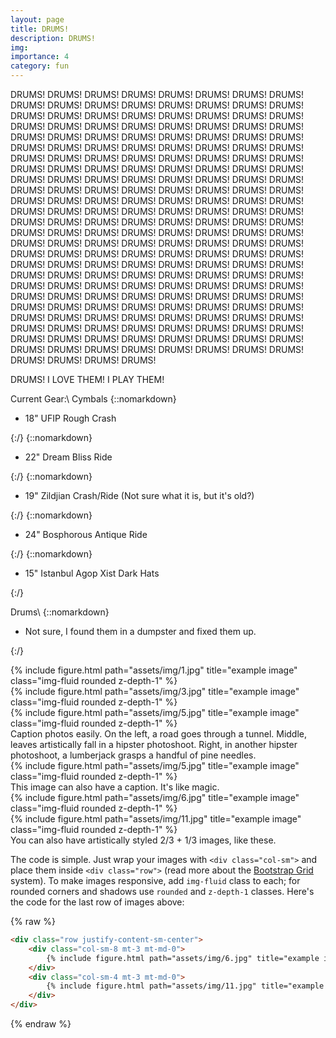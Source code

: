 ```yaml
---
layout: page
title: DRUMS!
description: DRUMS!
img:
importance: 4
category: fun
---
```


<!-- I have been playing drums since 2004. -->
DRUMS! DRUMS! DRUMS! DRUMS! DRUMS! DRUMS! DRUMS! DRUMS! DRUMS! DRUMS! DRUMS! DRUMS! DRUMS! DRUMS!
DRUMS! DRUMS! DRUMS! DRUMS! DRUMS! DRUMS! DRUMS! DRUMS! DRUMS! DRUMS! DRUMS! DRUMS! DRUMS! DRUMS!
DRUMS! DRUMS! DRUMS! DRUMS! DRUMS! DRUMS! DRUMS! DRUMS! DRUMS! DRUMS! DRUMS! DRUMS! DRUMS! DRUMS!
DRUMS! DRUMS! DRUMS! DRUMS! DRUMS! DRUMS! DRUMS! DRUMS! DRUMS! DRUMS! DRUMS! DRUMS! DRUMS! DRUMS!
DRUMS! DRUMS! DRUMS! DRUMS! DRUMS! DRUMS! DRUMS! DRUMS! DRUMS! DRUMS! DRUMS! DRUMS! DRUMS! DRUMS!
DRUMS! DRUMS! DRUMS! DRUMS! DRUMS! DRUMS! DRUMS! DRUMS! DRUMS! DRUMS! DRUMS! DRUMS! DRUMS! DRUMS!
DRUMS! DRUMS! DRUMS! DRUMS! DRUMS! DRUMS! DRUMS! DRUMS! DRUMS! DRUMS! DRUMS! DRUMS! DRUMS! DRUMS!
DRUMS! DRUMS! DRUMS! DRUMS! DRUMS! DRUMS! DRUMS! DRUMS! DRUMS! DRUMS! DRUMS! DRUMS! DRUMS! DRUMS!
DRUMS! DRUMS! DRUMS! DRUMS! DRUMS! DRUMS! DRUMS! DRUMS! DRUMS! DRUMS! DRUMS! DRUMS! DRUMS! DRUMS!
DRUMS! DRUMS! DRUMS! DRUMS! DRUMS! DRUMS! DRUMS! DRUMS! DRUMS! DRUMS! DRUMS! DRUMS! DRUMS! DRUMS!
DRUMS! DRUMS! DRUMS! DRUMS! DRUMS! DRUMS! DRUMS! DRUMS! DRUMS! DRUMS! DRUMS! DRUMS! DRUMS! DRUMS!
DRUMS! DRUMS! DRUMS! DRUMS! DRUMS! DRUMS! DRUMS! DRUMS! DRUMS! DRUMS! DRUMS! DRUMS! DRUMS! DRUMS!
DRUMS! DRUMS! DRUMS! DRUMS! DRUMS! DRUMS! DRUMS! DRUMS! DRUMS! DRUMS! DRUMS! DRUMS! DRUMS! DRUMS!
DRUMS! DRUMS! DRUMS! DRUMS! DRUMS! DRUMS! DRUMS! DRUMS! DRUMS! DRUMS! DRUMS! DRUMS! DRUMS! DRUMS!
DRUMS! DRUMS! DRUMS! DRUMS! DRUMS! DRUMS! DRUMS! DRUMS!

DRUMS! I LOVE THEM! I PLAY THEM!

Current Gear:\\
Cymbals
{::nomarkdown}<ul><li>18" UFIP Rough Crash</li></ul>{:/}
{::nomarkdown}<ul><li>22" Dream Bliss Ride</li></ul>{:/}
{::nomarkdown}<ul><li>19" Zildjian Crash/Ride (Not sure what it is, but it's old?)</li></ul>{:/}
{::nomarkdown}<ul><li>24" Bosphorous Antique Ride</li></ul>{:/}
{::nomarkdown}<ul><li>15" Istanbul Agop Xist Dark Hats </li></ul>{:/}

Drums\\
{::nomarkdown}<ul><li>Not sure, I found them in a dumpster and fixed them up. </li></ul>{:/}

<div class="row">
    <div class="col-sm mt-3 mt-md-0">
        {% include figure.html path="assets/img/1.jpg" title="example image" class="img-fluid rounded z-depth-1" %}
    </div>
    <div class="col-sm mt-3 mt-md-0">
        {% include figure.html path="assets/img/3.jpg" title="example image" class="img-fluid rounded z-depth-1" %}
    </div>
    <div class="col-sm mt-3 mt-md-0">
        {% include figure.html path="assets/img/5.jpg" title="example image" class="img-fluid rounded z-depth-1" %}
    </div>
</div>
<div class="caption">
    Caption photos easily. On the left, a road goes through a tunnel. Middle, leaves artistically fall in a hipster photoshoot. Right, in another hipster photoshoot, a lumberjack grasps a handful of pine needles.
</div>
<div class="row">
    <div class="col-sm mt-3 mt-md-0">
        {% include figure.html path="assets/img/5.jpg" title="example image" class="img-fluid rounded z-depth-1" %}
    </div>
</div>
<div class="caption">
    This image can also have a caption. It's like magic.
</div>

<div class="row justify-content-sm-center">
    <div class="col-sm-8 mt-3 mt-md-0">
        {% include figure.html path="assets/img/6.jpg" title="example image" class="img-fluid rounded z-depth-1" %}
    </div>
    <div class="col-sm-4 mt-3 mt-md-0">
        {% include figure.html path="assets/img/11.jpg" title="example image" class="img-fluid rounded z-depth-1" %}
    </div>
</div>
<div class="caption">
    You can also have artistically styled 2/3 + 1/3 images, like these.
</div>


The code is simple.
Just wrap your images with `<div class="col-sm">` and place them inside `<div class="row">` (read more about the <a href="https://getbootstrap.com/docs/4.4/layout/grid/">Bootstrap Grid</a> system).
To make images responsive, add `img-fluid` class to each; for rounded corners and shadows use `rounded` and `z-depth-1` classes.
Here's the code for the last row of images above:

{% raw %}
```html
<div class="row justify-content-sm-center">
    <div class="col-sm-8 mt-3 mt-md-0">
        {% include figure.html path="assets/img/6.jpg" title="example image" class="img-fluid rounded z-depth-1" %}
    </div>
    <div class="col-sm-4 mt-3 mt-md-0">
        {% include figure.html path="assets/img/11.jpg" title="example image" class="img-fluid rounded z-depth-1" %}
    </div>
</div>
```
{% endraw %}

